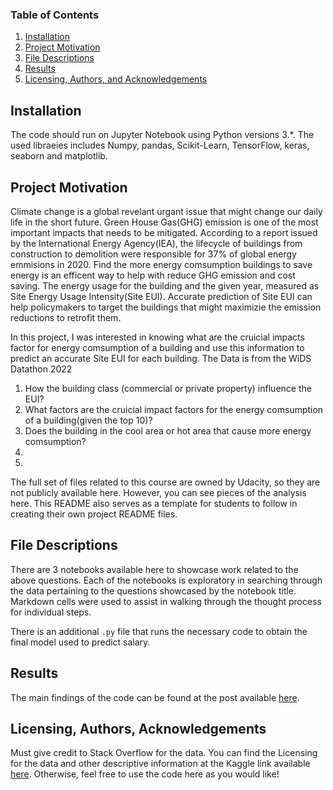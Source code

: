 
### Table of Contents

1. [Installation](#installation)
2. [Project Motivation](#motivation)
3. [File Descriptions](#files)
4. [Results](#results)
5. [Licensing, Authors, and Acknowledgements](#licensing)

## Installation <a name="installation"></a>
The code should run on Jupyter Notebook using Python versions 3.*. The used libraeies includes Numpy, pandas, Scikit-Learn, TensorFlow, keras, seaborn and matplotlib.   

## Project Motivation<a name="motivation"></a>

Climate change is a global revelant urgant issue that might change our daily life in the short future. Green House Gas(GHG) emission is one of the most important impacts that needs to be mitigated. According to a report issued by the International Energy Agency(IEA), the lifecycle of buildings from construction to demolition were responsible for 37% of global energy emmisions in 2020. Find the more energy comsumption buildings to save energy is an efficent way to help with reduce GHG emission and cost saving. The energy usage for the building and the given year, measured as Site Energy Usage Intensity(Site EUI). Accurate prediction of Site EUI can help policymakers to target the buildings that might maximizie the emission reductions to retrofit them.

In this project, I was interested in knowing what are the cruicial impacts factor for energy comsumption of a building and use this information to predict an accurate Site EUI for each building. The Data is from the WiDS Datathon 2022

1. How the building class (commercial or private property) influence the EUI?
2. What factors are the cruicial impact factors for the energy comsumption of a building(given the top 10)?
3. Does the building in the cool area or hot area that cause more energy comsumption? 
4. 
5. 

The full set of files related to this course are owned by Udacity, so they are not publicly available here.  However, you can see pieces of the analysis here.  This README also serves as a template for students to follow in creating their own project README files.


## File Descriptions <a name="files"></a>

There are 3 notebooks available here to showcase work related to the above questions.  Each of the notebooks is exploratory in searching through the data pertaining to the questions showcased by the notebook title.  Markdown cells were used to assist in walking through the thought process for individual steps.  

There is an additional `.py` file that runs the necessary code to obtain the final model used to predict salary.

## Results<a name="results"></a>

The main findings of the code can be found at the post available [here](https://medium.com/@josh_2774/how-do-you-become-a-developer-5ef1c1c68711).

## Licensing, Authors, Acknowledgements<a name="licensing"></a>

Must give credit to Stack Overflow for the data.  You can find the Licensing for the data and other descriptive information at the Kaggle link available [here](https://www.kaggle.com/stackoverflow/so-survey-2017/data).  Otherwise, feel free to use the code here as you would like! 

